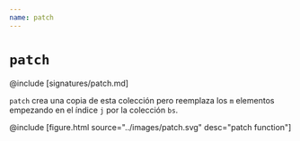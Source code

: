 ```yaml
---
name: patch
---
```


# `patch`

@include [signatures/patch.md]

`patch` crea una copia de esta colección pero reemplaza los `m` elementos empezando en el índice `j` por la colección `bs`.

@include [figure.html source="../images/patch.svg" desc="patch function"]
